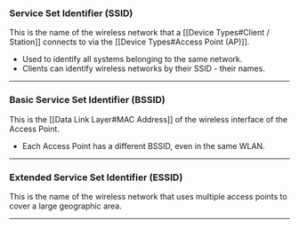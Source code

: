 ### Service Set Identifier (SSID)

This is the name of the wireless network that a [[Device Types#Client / Station]] connects to via the [[Device Types#Access Point (AP)]].
- Used to identify all systems belonging to the same network.
- Clients can identify wireless networks by their SSID - their names.

---
### Basic Service Set Identifier (BSSID)

This is the [[Data Link Layer#MAC Address]] of the wireless interface of the Access Point.
- Each Access Point has a different BSSID, even in the same WLAN.

---
### Extended Service Set Identifier (ESSID)

This is the name of the wireless network that uses multiple access points to cover a large geographic area.

---
